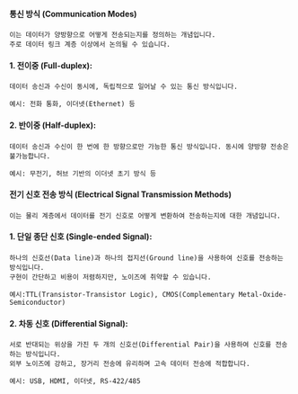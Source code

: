 #### 통신 방식 (Communication Modes)
```less
이는 데이터가 양방향으로 어떻게 전송되는지를 정의하는 개념입니다.
주로 데이터 링크 계층 이상에서 논의될 수 있습니다.
```

#### 1. 전이중 (Full-duplex):
```less
데이터 송신과 수신이 동시에, 독립적으로 일어날 수 있는 통신 방식입니다.

예시: 전화 통화, 이더넷(Ethernet) 등
```

#### 2. 반이중 (Half-duplex):
```less
데이터 송신과 수신이 한 번에 한 방향으로만 가능한 통신 방식입니다. 동시에 양방향 전송은 불가능합니다.

예시: 무전기, 허브 기반의 이더넷 초기 방식 등
```


#### 전기 신호 전송 방식 (Electrical Signal Transmission Methods)
```less
이는 물리 계층에서 데이터를 전기 신호로 어떻게 변환하여 전송하는지에 대한 개념입니다.
```

#### 1. 단일 종단 신호 (Single-ended Signal):
```less
하나의 신호선(Data line)과 하나의 접지선(Ground line)을 사용하여 신호를 전송하는 방식입니다.
구현이 간단하고 비용이 저렴하지만, 노이즈에 취약할 수 있습니다.

예시:TTL(Transistor-Transistor Logic), CMOS(Complementary Metal-Oxide-Semiconductor)
```

#### 2. 차동 신호 (Differential Signal):
```less
서로 반대되는 위상을 가진 두 개의 신호선(Differential Pair)을 사용하여 신호를 전송하는 방식입니다.
외부 노이즈에 강하고, 장거리 전송에 유리하며 고속 데이터 전송에 적합합니다.

예시: USB, HDMI, 이더넷, RS-422/485
```





